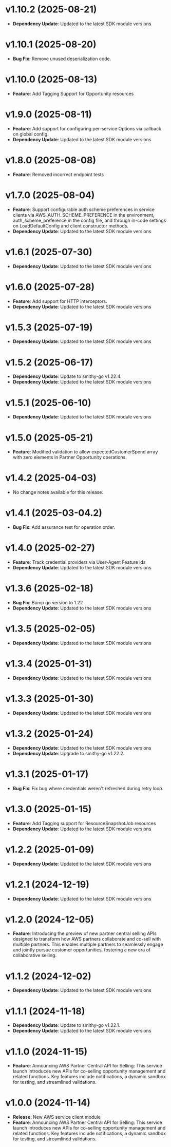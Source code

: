 # v1.10.2 (2025-08-21)

* **Dependency Update**: Updated to the latest SDK module versions

# v1.10.1 (2025-08-20)

* **Bug Fix**: Remove unused deserialization code.

# v1.10.0 (2025-08-13)

* **Feature**: Add Tagging Support for Opportunity resources

# v1.9.0 (2025-08-11)

* **Feature**: Add support for configuring per-service Options via callback on global config.
* **Dependency Update**: Updated to the latest SDK module versions

# v1.8.0 (2025-08-08)

* **Feature**: Removed incorrect endpoint tests

# v1.7.0 (2025-08-04)

* **Feature**: Support configurable auth scheme preferences in service clients via AWS_AUTH_SCHEME_PREFERENCE in the environment, auth_scheme_preference in the config file, and through in-code settings on LoadDefaultConfig and client constructor methods.
* **Dependency Update**: Updated to the latest SDK module versions

# v1.6.1 (2025-07-30)

* **Dependency Update**: Updated to the latest SDK module versions

# v1.6.0 (2025-07-28)

* **Feature**: Add support for HTTP interceptors.
* **Dependency Update**: Updated to the latest SDK module versions

# v1.5.3 (2025-07-19)

* **Dependency Update**: Updated to the latest SDK module versions

# v1.5.2 (2025-06-17)

* **Dependency Update**: Update to smithy-go v1.22.4.
* **Dependency Update**: Updated to the latest SDK module versions

# v1.5.1 (2025-06-10)

* **Dependency Update**: Updated to the latest SDK module versions

# v1.5.0 (2025-05-21)

* **Feature**: Modified validation to allow expectedCustomerSpend array with zero elements in Partner Opportunity operations.

# v1.4.2 (2025-04-03)

* No change notes available for this release.

# v1.4.1 (2025-03-04.2)

* **Bug Fix**: Add assurance test for operation order.

# v1.4.0 (2025-02-27)

* **Feature**: Track credential providers via User-Agent Feature ids
* **Dependency Update**: Updated to the latest SDK module versions

# v1.3.6 (2025-02-18)

* **Bug Fix**: Bump go version to 1.22
* **Dependency Update**: Updated to the latest SDK module versions

# v1.3.5 (2025-02-05)

* **Dependency Update**: Updated to the latest SDK module versions

# v1.3.4 (2025-01-31)

* **Dependency Update**: Updated to the latest SDK module versions

# v1.3.3 (2025-01-30)

* **Dependency Update**: Updated to the latest SDK module versions

# v1.3.2 (2025-01-24)

* **Dependency Update**: Updated to the latest SDK module versions
* **Dependency Update**: Upgrade to smithy-go v1.22.2.

# v1.3.1 (2025-01-17)

* **Bug Fix**: Fix bug where credentials weren't refreshed during retry loop.

# v1.3.0 (2025-01-15)

* **Feature**: Add Tagging support for ResourceSnapshotJob resources
* **Dependency Update**: Updated to the latest SDK module versions

# v1.2.2 (2025-01-09)

* **Dependency Update**: Updated to the latest SDK module versions

# v1.2.1 (2024-12-19)

* **Dependency Update**: Updated to the latest SDK module versions

# v1.2.0 (2024-12-05)

* **Feature**: Introducing the preview of new partner central selling APIs designed to transform how AWS partners collaborate and co-sell with multiple partners. This enables multiple partners to seamlessly engage and jointly pursue customer opportunities, fostering a new era of collaborative selling.

# v1.1.2 (2024-12-02)

* **Dependency Update**: Updated to the latest SDK module versions

# v1.1.1 (2024-11-18)

* **Dependency Update**: Update to smithy-go v1.22.1.
* **Dependency Update**: Updated to the latest SDK module versions

# v1.1.0 (2024-11-15)

* **Feature**: Announcing AWS Partner Central API for Selling: This service launch Introduces new APIs for co-selling opportunity management and related functions. Key features include notifications, a dynamic sandbox for testing, and streamlined validations.

# v1.0.0 (2024-11-14)

* **Release**: New AWS service client module
* **Feature**: Announcing AWS Partner Central API for Selling: This service launch Introduces new APIs for co-selling opportunity management and related functions. Key features include notifications, a dynamic sandbox for testing, and streamlined validations.

